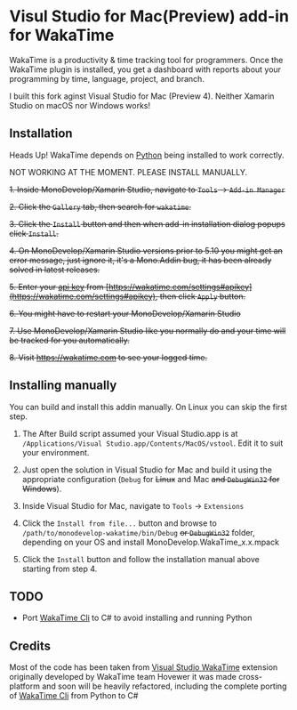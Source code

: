 Visul Studio for Mac(Preview) add-in for WakaTime
==============================================

WakaTime is a productivity & time tracking tool for programmers. Once the WakaTime plugin is installed, you get a dashboard with reports about your programming by time, language, project, and branch.

I built this fork aginst Visual Studio for Mac (Preview 4).
Neither Xamarin Studio on macOS nor Windows works!

Installation
------------

Heads Up! WakaTime depends on [Python](http://www.python.org/getit/) being installed to work correctly.

NOT WORKING AT THE MOMENT. PLEASE INSTALL MANUALLY.

~~1. Inside MonoDevelop/Xamarin Studio, navigate to `Tools` -> `Add-in Manager`~~

~~2. Click the `Gallery` tab, then search for `wakatime`.~~

~~3. Click the `Install` button and then when add-in installation dialog popups click `Install`.~~

~~4. On MonoDevelop/Xamarin Studio versions prior to 5.10 you might get an error message, just ignore it, it's a Mono.Addin bug, it has been already solved in latest releases.~~

~~5. Enter your [api key](https://wakatime.com/settings#apikey) from [https://wakatime.com/settings#apikey](https://wakatime.com/settings#apikey), then click `Apply` button.~~

~~6. You might have to restart your MonoDevelop/Xamarin Studio~~

~~7. Use MonoDevelop/Xamarin Studio like you normally do and your time will be tracked for you automatically.~~

~~8. Visit https://wakatime.com to see your logged time.~~

Installing manually
------------
You can build and install this addin manually. On Linux you can skip the first step.

1. The After Build script assumed your Visual Studio.app is at `/Applications/Visual Studio.app/Contents/MacOS/vstool`. Edit it to suit your environment.

2. Just open the solution in Visual Studio for Mac and build it using the appropriate configuration (`Debug` for ~~Linux~~ and Mac ~~and `DebugWin32` for Windows~~).
 
3. Inside Visual Studio for Mac, navigate to `Tools` -> `Extensions`

4. Click the `Install from file...` button and browse to `/path/to/monodevelop-wakatime/bin/Debug` ~~or `DebugWin32`~~ folder, depending on your OS and install MonoDevelop.WakaTime_x.x.mpack

5. Click the `Install` button and follow the installation manual above starting from step 4.

TODO
-------

 * Port [WakaTime Cli](https://github.com/wakatime/wakatime) to C# to avoid installing and running Python

Credits
-------

Most of the code has been taken from [Visual Studio WakaTime](https://github.com/wakatime/visualstudio-wakatime) extension originally developed by WakaTime team
Hovewer it was made cross-platform and soon will be heavily refactored, including the complete porting of [WakaTime Cli](https://github.com/wakatime/wakatime) from Python to C#
